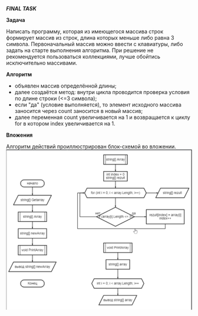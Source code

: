 ***FINAL TASK***

**Задача**

Написать программу, которая из имеющегося массива строк формирует массив из строк, длина которых меньше либо равна 3 символа. Первоначальный массив можно ввести с клавиатуры, либо задать на старте выполнения алгоритма. При решение не рекомендуется пользоваться коллекциями, лучше обойтись исключительно массивами.

**Алгоритм**

- объявлен массив определённой длины;
- далее создаётся метод: внутри цикла проводится проверка условия по длине строки (<=3 символа);
- если "да" (условие выполняется), то элемент исходного массива заносится через count заносится в новый массив;
- далее переменная count увеличивается на 1 и возвращается к циклу for в котором index увеличивается на 1.

**Вложения**

Алгоритм действий проиллюстрирован блок-схемой во вложении.
![блок-схема](/image/image_final_task.jpg)